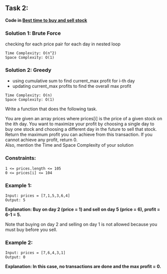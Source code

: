 ## Task 2:
**Code in [Best time to buy and sell stock](buying_selling_stocks.py)**
### Solution 1: Brute Force
checking for each price pair for each day in nested loop
````
Time Complexity: O(n^2)
Space Complexity: O(1)
````

### Solution 2: Greedy
- using cumulative sum to find current_max profit for i-th day
- updating current_max profits to find the overall max profit
````
Time Complexity: O(n)
Space Complexity: O(1)
````
Write a function that does the following task.

You are given an array prices where prices[i] is the price of a given stock on the ith day.
You want to maximize your profit by choosing a single day to buy one stock and choosing a different day in the future to sell that stock.
<br>
Return the maximum profit you can achieve from this transaction. If you cannot achieve any profit, return 0.
<br>
Also, mention the Time and Space Complexity of your solution


### Constraints: 
```
1 <= prices.length <= 105
0 <= prices[i] <= 104
```
### Example 1:
```
Input: prices = [7,1,5,3,6,4]
Output: 5
```
**Explanation: Buy on day 2 (price = 1) and sell on day 5 (price = 6), profit = 6-1 = 5.**

Note that buying on day 2 and selling on day 1 is not allowed because you must buy before you sell.

### Example 2:
```
Input: prices = [7,6,4,3,1]
Output: 0
```
**Explanation: In this case, no transactions are done and the max profit = 0.**